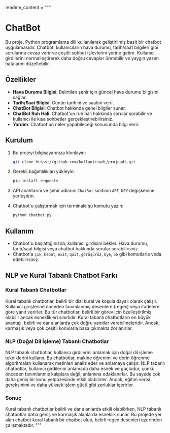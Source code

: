 readme_content = """
# ChatBot

Bu proje, Python programlama dili kullanılarak geliştirilmiş basit bir chatbot uygulamasıdır. Chatbot, kullanıcıların hava durumu, tarih/saat bilgileri gibi sorularına cevap verir ve çeşitli sohbet işlevlerini yerine getirir. Kullanıcı girdilerini normalleştirerek daha doğru cevaplar üretebilir ve yaygın yazım hatalarını düzeltebilir.

## Özellikler

- **Hava Durumu Bilgisi**: Belirtilen şehir için güncel hava durumu bilgisini sağlar.
- **Tarih/Saat Bilgisi**: Günün tarihini ve saatini verir.
- **ChatBot Bilgisi**: Chatbot hakkında genel bilgiler sunar.
- **ChatBot Ruh Hali**: Chatbot'un ruh hali hakkında sorular sorabilir ve kullanıcı ile kısa sohbetler gerçekleştirebilirsiniz.
- **Yardım**: Chatbot'un neler yapabileceği konusunda bilgi verir.

## Kurulum

1. Bu projeyi bilgisayarınıza klonlayın:

    ```bash
    git clone https://github.com/kullaniciadi/projeadi.git
    ```

2. Gerekli bağımlılıkları yükleyin:

    ```bash
    pip install requests
    ```

3. API anahtarını ve şehir adlarını `ChatBot` sınıfının `API_KEY` değişkenine yerleştirin.

4. Chatbot'u çalıştırmak için terminale şu komutu yazın:

    ```bash
    python chatbot.py
    ```

## Kullanım

- Chatbot'u başlattığınızda, kullanıcı girdisini bekler. Hava durumu, tarih/saat bilgisi veya chatbot hakkında sorular sorabilirsiniz.
- Chatbot'a `çık`, `kapat`, `exit`, `quit`, `görüşürüz`, `bye`, `bb` gibi komutlarla veda edebilirsiniz.

## NLP ve Kural Tabanlı Chatbot Farkı

### Kural Tabanlı Chatbotlar

Kural tabanlı chatbotlar, belirli bir dizi kural ve koşula dayalı olarak çalışır. Kullanıcı girişlerine önceden tanımlanmış desenlere (regex) veya ifadelere göre yanıt verirler. Bu tür chatbotlar, belirli bir görev için özelleştirilmiş olabilir ancak esneklikleri sınırlıdır. Kural tabanlı chatbotların en büyük avantajı, belirli ve dar alanlarda çok doğru yanıtlar verebilmeleridir. Ancak, karmaşık veya çok çeşitli konularla başa çıkmakta zorlanırlar.

### NLP (Doğal Dil İşleme) Tabanlı Chatbotlar

NLP tabanlı chatbotlar, kullanıcı girdilerini anlamak için doğal dil işleme tekniklerini kullanır. Bu chatbotlar, makine öğrenimi ve derin öğrenme algoritmaları kullanarak metinleri analiz eder ve anlamaya çalışır. NLP tabanlı chatbotlar, kullanıcı girdilerini anlamada daha esnek ve güçlüdür, çünkü önceden tanımlanmış kalıplara değil, anlamına odaklanırlar. Bu sayede çok daha geniş bir konu yelpazesinde etkili olabilirler. Ancak, eğitim verisi gereksinimi ve daha yüksek işlem gücü gibi zorluklar içerirler.

### Sonuç

Kural tabanlı chatbotlar belirli ve dar alanlarda etkili olabilirken, NLP tabanlı chatbotlar daha geniş ve karmaşık alanlarda esneklik sunar. Bu projede yer alan chatbot kural tabanlı bir chatbot olup, belirli regex desenleri üzerinden çalışmaktadır.
"""
